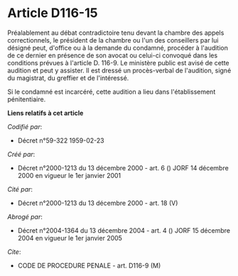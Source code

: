 # Article D116-15

Préalablement au débat contradictoire tenu devant la chambre des appels correctionnels, le président de la chambre ou l'un
des conseillers par lui désigné peut, d'office ou à la demande du condamné, procéder à l'audition de ce dernier en présence
de son avocat ou celui-ci convoqué dans les conditions prévues à l'article D. 116-9. Le ministère public est avisé de cette
audition et peut y assister. Il est dressé un procès-verbal de l'audition, signé du magistrat, du greffier et de l'intéressé.

Si le condamné est incarcéré, cette audition a lieu dans l'établissement pénitentiaire.

**Liens relatifs à cet article**

_Codifié par_:

  - Décret n°59-322 1959-02-23

_Créé par_:

  - Décret n°2000-1213 du 13 décembre 2000 - art. 6 () JORF 14 décembre 2000 en vigueur le 1er janvier 2001

_Cité par_:

  - Décret n°2000-1213 du 13 décembre 2000 - art. 18 (V)

_Abrogé par_:

  - Décret n°2004-1364 du 13 décembre 2004 - art. 4 () JORF 15 décembre 2004 en vigueur le 1er janvier 2005

_Cite_:

  - CODE DE PROCEDURE PENALE - art. D116-9 (M)
